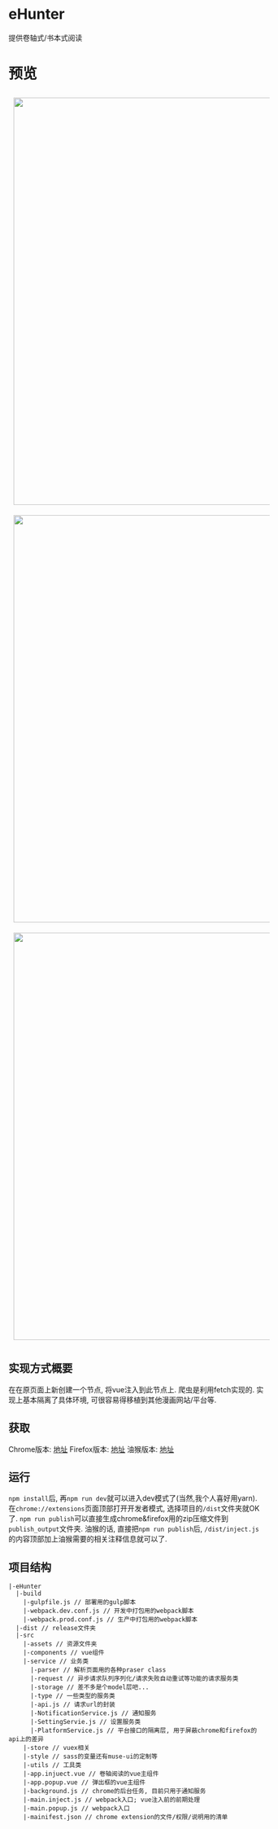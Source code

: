 # eHunter
提供卷轴式/书本式阅读

# 预览
<img src="https://raw.githubusercontent.com/hanFengSan/eHunter/master/github_image/github_preview_1.jpg" style="width: 800px; display: block; padding: 10px;"/>
<img src="https://raw.githubusercontent.com/hanFengSan/eHunter/master/github_image/github_preview_2.jpg" style="width: 800px; display: block; padding: 10px;"/>
<img src="https://raw.githubusercontent.com/hanFengSan/eHunter/master/github_image/github_preview_3.jpg" style="width: 800px; display: block; padding: 10px;"/>

## 实现方式概要
在在原页面上新创建一个节点, 将vue注入到此节点上. 爬虫是利用fetch实现的.
实现上基本隔离了具体环境, 可很容易得移植到其他漫画网站/平台等.

## 获取
Chrome版本: [地址](https://chrome.google.com/webstore/detail/ehunter-more-powerful-e-h/dnnicnedpmjkbkdeijccbjkkcpcbmdoo)
Firefox版本: [地址](https://addons.mozilla.org/zh-CN/firefox/addon/ehunter/)
油猴版本: [地址](https://greasyfork.org/zh-CN/scripts/39198-ehunter)

## 运行
`npm install`后, 再`npm run dev`就可以进入dev模式了(当然,我个人喜好用yarn).
在`chrome://extensions`页面顶部打开开发者模式, 选择项目的`/dist`文件夹就OK了.
`npm run publish`可以直接生成chrome&firefox用的zip压缩文件到`publish_output`文件夹.
油猴的话, 直接把`npm run publish`后, `/dist/inject.js`的内容顶部加上油猴需要的相关注释信息就可以了.


## 项目结构
```
|-eHunter
  |-build
    |-gulpfile.js // 部署用的gulp脚本
    |-webpack.dev.conf.js // 开发中打包用的webpack脚本
    |-webpack.prod.conf.js // 生产中打包用的webpack脚本
  |-dist // release文件夹
  |-src
    |-assets // 资源文件夹
    |-components // vue组件
    |-service // 业务类
      |-parser // 解析页面用的各种praser class
      |-request // 异步请求队列序列化/请求失败自动重试等功能的请求服务类
      |-storage // 差不多是个model层吧...
      |-type // 一些类型的服务类
      |-api.js // 请求url的封装
      |-NotificationService.js // 通知服务
      |-SettingServie.js // 设置服务类
      |-PlatformService.js // 平台接口的隔离层, 用于屏蔽chrome和firefox的api上的差异
    |-store // vuex相关
    |-style // sass的变量还有muse-ui的定制等
    |-utils // 工具类
    |-app.injuect.vue // 卷轴阅读的vue主组件
    |-app.popup.vue // 弹出框的vue主组件
    |-background.js // chrome的后台任务, 目前只用于通知服务
    |-main.inject.js // webpack入口; vue注入前的前期处理
    |-main.popup.js // webpack入口
    |-mainifest.json // chrome extension的文件/权限/说明用的清单
```